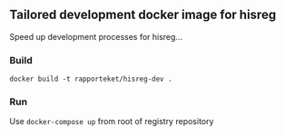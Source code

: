 ## Tailored development docker image for hisreg

Speed up development processes for hisreg...

### Build
```docker build -t rapporteket/hisreg-dev .```

### Run
Use ```docker-compose up``` from root of registry repository

